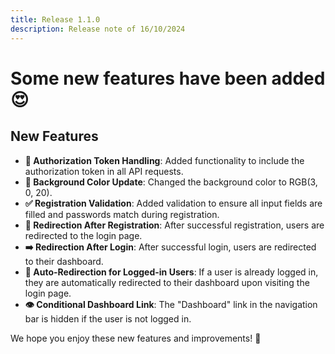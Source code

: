 ```yaml
---
title: Release 1.1.0
description: Release note of 16/10/2024
---
```


# Some new features have been added 😍

## New Features

- **🔐 Authorization Token Handling**: Added functionality to include the authorization token in all API requests.
- **🎨 Background Color Update**: Changed the background color to RGB(3, 0, 20).
- **✅ Registration Validation**: Added validation to ensure all input fields are filled and passwords match during registration.
- **🔄 Redirection After Registration**: After successful registration, users are redirected to the login page.
- **➡️ Redirection After Login**: After successful login, users are redirected to their dashboard.
- **🚀 Auto-Redirection for Logged-in Users**: If a user is already logged in, they are automatically redirected to their dashboard upon visiting the login page.
- **👁️ Conditional Dashboard Link**: The "Dashboard" link in the navigation bar is hidden if the user is not logged in.

We hope you enjoy these new features and improvements! 🎉
